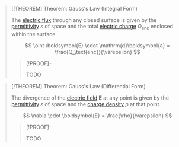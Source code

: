 >[!THEOREM] Theorem: Gauss's Law (Integral Form)
>
>The [electric flux](Electric%20Flux.md) through any closed surface is given by the [permittivity](Electrostatics/Permittivity.md) $\varepsilon$ of space and the total [electric charge](Electric%20Charge.md) $Q_\text{enc}$ enclosed within the surface.
>
>$$
>\oint \boldsymbol{E} \cdot \mathrm{d}\boldsymbol{a} = \frac{Q_\text{enc}}{\varepsilon}
>$$
>
>>[!PROOF]-
>>
>>TODO
>>
>

>[!THEOREM] Theorem: Gauss's Law (Differential Form)
>
>The divergence of the [electric field](Electrostatics/The%20Electric%20Field.md) $\boldsymbol{E}$ at any point is given by the [permittivity](Electrostatics/Permittivity.md) $\varepsilon$ of space and the [charge density](Charge%20Density.md) $\rho$ at that point.
>
>$$
>\nabla \cdot \boldsymbol{E} = \frac{\rho}{\varepsilon}
>$$
>
>>[!PROOF]-
>>
>>TODO
>>
>